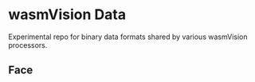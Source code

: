 # wasmVision Data

Experimental repo for binary data formats shared by various wasmVision processors.

## Face
